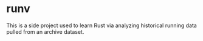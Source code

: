 # runv

This is a side project used to learn Rust via analyzing historical running data pulled from an archive dataset.
